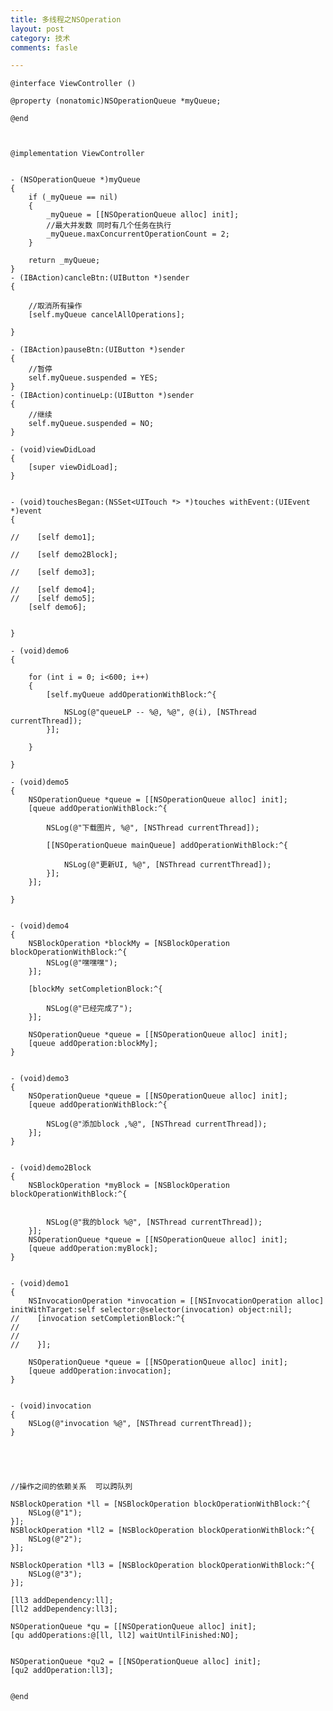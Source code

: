 ```yaml
---
title: 多线程之NSOperation
layout: post
category: 技术
comments: fasle

---
```




	@interface ViewController ()
	
	@property (nonatomic)NSOperationQueue *myQueue;
	
	@end
	
	
	
	@implementation ViewController
	
	
	- (NSOperationQueue *)myQueue
	{
	    if (_myQueue == nil)
	    {
	        _myQueue = [[NSOperationQueue alloc] init];
	        //最大并发数 同时有几个任务在执行
	        _myQueue.maxConcurrentOperationCount = 2;
	    }
	    
	    return _myQueue;
	}
	- (IBAction)cancleBtn:(UIButton *)sender
	{
	    
	    //取消所有操作
	    [self.myQueue cancelAllOperations];
	    
	}
	
	- (IBAction)pauseBtn:(UIButton *)sender
	{
	    //暂停
	    self.myQueue.suspended = YES;
	}
	- (IBAction)continueLp:(UIButton *)sender
	{
	    //继续
	    self.myQueue.suspended = NO;
	}
	
	- (void)viewDidLoad
	{
	    [super viewDidLoad];
	}
	
	
	- (void)touchesBegan:(NSSet<UITouch *> *)touches withEvent:(UIEvent *)event
	{
	    
	//    [self demo1];
	    
	//    [self demo2Block];
	    
	//    [self demo3];
	    
	//    [self demo4];
	//    [self demo5];
	    [self demo6];
	    
	    
	}
	
	- (void)demo6
	{
	    
	    for (int i = 0; i<600; i++)
	    {
	        [self.myQueue addOperationWithBlock:^{
	            
	            NSLog(@"queueLP -- %@, %@", @(i), [NSThread currentThread]);
	        }];
	        
	    }
	    
	}
	
	- (void)demo5
	{
	    NSOperationQueue *queue = [[NSOperationQueue alloc] init];
	    [queue addOperationWithBlock:^{
	       
	        NSLog(@"下载图片, %@", [NSThread currentThread]);
	    
	        [[NSOperationQueue mainQueue] addOperationWithBlock:^{
	            
	            NSLog(@"更新UI, %@", [NSThread currentThread]);
	        }];
	    }];
	    
	}
	
	
	- (void)demo4
	{
	    NSBlockOperation *blockMy = [NSBlockOperation blockOperationWithBlock:^{
	        NSLog(@"嘿嘿嘿");
	    }];
	    
	    [blockMy setCompletionBlock:^{
	        
	        NSLog(@"已经完成了");
	    }];
	    
	    NSOperationQueue *queue = [[NSOperationQueue alloc] init];
	    [queue addOperation:blockMy];
	}
	
	
	- (void)demo3
	{
	    NSOperationQueue *queue = [[NSOperationQueue alloc] init];
	    [queue addOperationWithBlock:^{
	    
	        NSLog(@"添加block ,%@", [NSThread currentThread]);
	    }];
	}
	
	
	- (void)demo2Block
	{
	    NSBlockOperation *myBlock = [NSBlockOperation blockOperationWithBlock:^{
	        
	        
	        NSLog(@"我的block %@", [NSThread currentThread]);
	    }];
	    NSOperationQueue *queue = [[NSOperationQueue alloc] init];
	    [queue addOperation:myBlock];
	}
	
	
	- (void)demo1
	{
	    NSInvocationOperation *invocation = [[NSInvocationOperation alloc] initWithTarget:self selector:@selector(invocation) object:nil];
	//    [invocation setCompletionBlock:^{
	//
	//
	//    }];
	    
	    NSOperationQueue *queue = [[NSOperationQueue alloc] init];
	    [queue addOperation:invocation];
	}
	
	
	- (void)invocation
	{
	    NSLog(@"invocation %@", [NSThread currentThread]);
	}
	
	
	
	
	
	//操作之间的依赖关系  可以跨队列
	
    NSBlockOperation *ll = [NSBlockOperation blockOperationWithBlock:^{
        NSLog(@"1");
    }];
    NSBlockOperation *ll2 = [NSBlockOperation blockOperationWithBlock:^{
        NSLog(@"2");
    }];
    
    NSBlockOperation *ll3 = [NSBlockOperation blockOperationWithBlock:^{
        NSLog(@"3");
    }];
    
    [ll3 addDependency:ll];
    [ll2 addDependency:ll3];
    
    NSOperationQueue *qu = [[NSOperationQueue alloc] init];
    [qu addOperations:@[ll, ll2] waitUntilFinished:NO];
    
    
    NSOperationQueue *qu2 = [[NSOperationQueue alloc] init];
    [qu2 addOperation:ll3];
	
	
	@end
